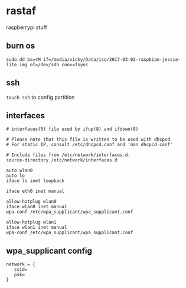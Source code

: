 # rastaf
raspberrypi stuff

burn os
-------

`sudo dd bs=4M if=/media/vicky/Data/iso/2017-03-02-raspbian-jessie-lite.img of=/dev/sdb conv=fsync`


ssh
----

`touch ssh` to config partition

interfaces
----------

```
# interfaces(5) file used by ifup(8) and ifdown(8)

# Please note that this file is written to be used with dhcpcd
# For static IP, consult /etc/dhcpcd.conf and 'man dhcpcd.conf'

# Include files from /etc/network/interfaces.d:
source-directory /etc/network/interfaces.d

auto wlan0
auto lo
iface lo inet loopback

iface eth0 inet manual

allow-hotplug wlan0
iface wlan0 inet manual
wpa-conf /etc/wpa_supplicant/wpa_supplicant.conf

allow-hotplug wlan1
iface wlan1 inet manual
wpa-conf /etc/wpa_supplicant/wpa_supplicant.conf

```

wpa_supplicant config
---------------------
```
network = {
   ssid=
   psk=
}
```


